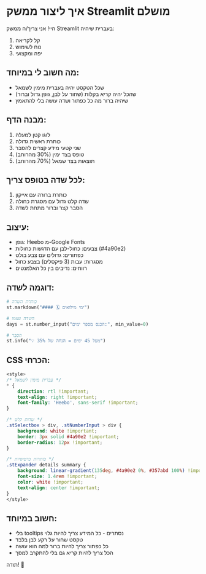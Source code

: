 # איך ליצור ממשק Streamlit מושלם

היי! אני צריך/ה ממשק Streamlit בעברית שיהיה:
1. קל לקריאה
2. נוח לשימוש
3. יפה ומקצועי

## מה חשוב לי במיוחד:
- שכל הטקסט יהיה בעברית מימין לשמאל
- שהכל יהיה קריא בקלות (שחור על לבן, גופן גדול וברור)
- שיהיה ברור מה כל כפתור ושדה עושה בלי להתאמץ

## מבנה הדף:
1. לוגו קטן למעלה
2. כותרת ראשית גדולה
3. שני קטעי מידע קצרים להסבר
4. טופס בצד ימין (30% מהרוחב)
5. תוצאות בצד שמאל (70% מהרוחב)

## לכל שדה בטופס צריך:
1. כותרת ברורה עם אייקון
2. שדה קלט גדול עם מסגרת כחולה
3. הסבר קצר וברור מתחת לשדה

## עיצוב:
- גופן: Heebo מ-Google Fonts
- צבעים: כחול-לבן עם הדגשות כחולות (#4a90e2)
- כפתורים: גדולים עם צבע בולט
- מסגרות: עבות (3 פיקסלים) בצבע כחול
- רווחים: נדיבים בין כל האלמנטים

## דוגמה לשדה:
```python
# כותרת השדה
st.markdown("#### 🗓️ ימי מילואים")

# השדה עצמו
days = st.number_input("הכנס מספר ימים:", min_value=0)

# הסבר
st.info("💡 מעל 45 ימים = הנחה של 35%")
```

## CSS הכרחי:
```css
<style>
/* עברית מימין לשמאל */
* {
    direction: rtl !important;
    text-align: right !important;
    font-family: 'Heebo', sans-serif !important;
}

/* שדות קלט */
.stSelectbox > div, .stNumberInput > div {
    background: white !important;
    border: 3px solid #4a90e2 !important;
    border-radius: 12px !important;
}

/* כותרות כרטיסיות */
.stExpander details summary {
    background: linear-gradient(135deg, #4a90e2 0%, #357abd 100%) !important;
    font-size: 1.4rem !important;
    color: white !important;
    text-align: center !important;
}
</style>
```

## חשוב במיוחד:
- בלי tooltips נסתרים - כל המידע צריך להיות גלוי
- טקסט שחור על רקע לבן בלבד
- כל כפתור צריך להיות ברור למה הוא עושה
- הכל צריך להיות קריא גם בלי להתקרב למסך

תודה! 🙏 